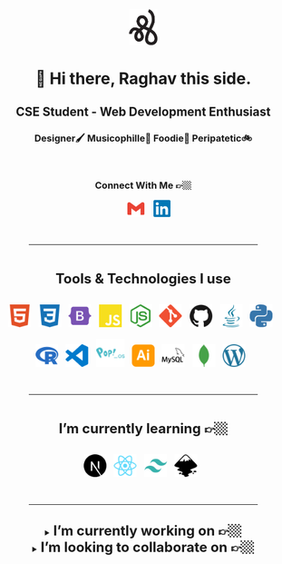 <div align="center">
<img src="./assets/rg-logo3.svg" width="50px"/>
<h1>👋 Hi there, <b>Raghav</b> this side.</h1>
<h2>CSE Student - Web Development Enthusiast</h2>
<h3>Designer🖌 Musicophille🎷 Foodie🍕 Peripatetic🚲</h3>
<br>

<!-------------------------------------------------------------------------->

### Connect With Me 👉🏼

&nbsp;&nbsp;&nbsp;&nbsp; [<img src="./assets/gmail.svg" width="30px"/>][mail]&nbsp;&nbsp;&nbsp; [<img src="./assets/linkedin.svg" width="30px"/>][linkedin]

<br>
<hr width="80%">
<br>
<!-------------------------------------------------------------------------->

<span style="font-size:1.5rem"><b>Tools & Technologies I use<b></span>
<br><br>

[<img src="./assets/html5.svg" width="40px"/>][html5]&nbsp;&nbsp;&nbsp;
[<img src="./assets/css3.svg" width="40px"/>][css3]&nbsp;&nbsp;&nbsp;
[<img src="./assets/bootstrap.svg" width="40px"/>][bootstrap]&nbsp;&nbsp;&nbsp;
[<img src="./assets/javascript.svg" width="40px"/>][javascript]&nbsp;&nbsp;&nbsp;
[<img src="./assets/node-dot-js.svg" width="40px"/>][node.js]&nbsp;&nbsp;&nbsp;
[<img src="./assets/git.svg" width="40px"/>][git]&nbsp;&nbsp;&nbsp;
[<img src="./assets/github.svg" width="40px"/>][github]&nbsp;&nbsp;&nbsp;
[<img src="./assets/java.svg" width="40px"/>][java]&nbsp;&nbsp;&nbsp;
[<img src="./assets/python.svg" width="40px"/>][python]&nbsp;&nbsp;&nbsp;<br><br>
[<img src="./assets/r.svg" width="40px"/>][r]&nbsp;&nbsp;&nbsp;
[<img src="./assets/visualstudiocode.svg" width="40px"/>][vscode]&nbsp;&nbsp;&nbsp;
[<img src="./assets/pop_os.svg" width="50px"/>][popos]&nbsp;&nbsp;&nbsp;
[<img src="./assets/adobeillustrator.svg" width="40px"/>][ai]&nbsp;&nbsp;&nbsp;
[<img src="./assets/mysql.svg" width="40px"/>][mysql]&nbsp;&nbsp;&nbsp;
[<img src="./assets/mongodb.svg" width="40px"/>][mongodb]&nbsp;&nbsp;&nbsp;
[<img src="./assets/wordpress.svg" width="40px"/>][wp]&nbsp;&nbsp;&nbsp;

<br>
<hr width="80%">
<br>

<!-------------------------------------------------------------------------->

<span style="font-size:1.5rem"><b>I’m currently learning 👉🏼<b></span>
<br><br>

[<img src="./assets/next-dot-js.svg" width="40px"/>][next.js]&nbsp;&nbsp;&nbsp;
[<img src="./assets/react.svg" width="40px"/>][react]&nbsp;&nbsp;&nbsp;
[<img src="./assets/tailwindcss.svg" width="40px"/>][tailwindcss]&nbsp;&nbsp;&nbsp;
[<img src="./assets/inkscape.svg" width="40px"/>][inkscape]&nbsp;&nbsp;&nbsp;

<br>
<hr width="80%">
<br>

<!-------------------------------------------------------------------------->
<details>
<summary>
<span style="font-size:1.5rem"><b>I’m currently working on 👉🏼<b></span></summary>
<br>

<br>
<hr width="80%">
<br>
</details>

<!-------------------------------------------------------------------------->
<details>
<summary>
<span style="font-size:1.5rem"><b>I’m looking to collaborate on 👉🏼<b></span></summary>
<br>

<br>
<hr width="80%">
<br>
</details>
<!-------------------------------------------------------------------------->

</div>

<!------------------------------Links--------------------------------------->

[mail]: mailto:12301raghavgoyal@gmail.com
[linkedin]: www.linkedin.com/in/12301raghavgoyal
[html5]: https://developer.mozilla.org/en-US/docs/Web/Guide/HTML/HTML5
[css3]: https://www.w3schools.com/css/
[bootstrap]: https://getbootstrap.com/
[tailwindcss]: https://tailwindcss.com/
[javascript]: https://javascript.info/
[node.js]: https://nodejs.org/en/
[react]: https://reactjs.org/
[next.js]: https://nextjs.org/
[git]: https://git-scm.com/
[github]: https://github.com/
[java]: https://www.java.com/en/
[python]: https://www.python.org/
[r]: https://www.r-project.org/
[vscode]: https://code.visualstudio.com/docs
[popos]: https://pop.system76.com/
[ai]: https://helpx.adobe.com/support/illustrator.html?promoid=YSYYG8WM&mv=other
[inkscape]: https://inkscape.org/
[mysql]: https://www.mysql.com/
[mongodb]: https://www.mongodb.com/2
[wp]: https://wordpress.org/

<!--
**rg12301/rg12301** is a ✨ _special_ ✨ repository because its `README.md` (this file) appears on your GitHub profile.

Here are some ideas to get you started:

- 🔭 I’m currently working on ...
- 🌱 I’m currently learning ...
- 👯 I’m looking to collaborate on ...
- 🤔 I’m looking for help with ...
- 💬 Ask me about ...
- 📫 How to reach me: ...
- 😄 Pronouns: ...
- ⚡ Fun fact: ...
-->
